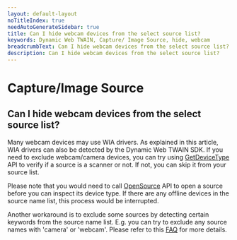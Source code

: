 ```yaml
---
layout: default-layout
noTitleIndex: true
needAutoGenerateSidebar: true
title: Can I hide webcam devices from the select source list?
keywords: Dynamic Web TWAIN, Capture/ Image Source, hide, webcam
breadcrumbText: Can I hide webcam devices from the select source list?
description: Can I hide webcam devices from the select source list?
---
```


# Capture/Image Source

## Can I hide webcam devices from the select source list?

Many webcam devices may use WIA drivers. As explained in this article, WIA drivers can also be detected by the Dynamic Web TWAIN SDK. If you need to exclude webcam/camera devices, you can try using <a href="/web-twain/docs/info/api/WebTwain_Acquire.html#getdevicetype" target="_blank">GetDeviceType</a> API to verify if a source is a scanner or not. If not, you can skip it from your source list.

Please note that you would need to call <a href="/web-twain/docs/info/api/WebTwain_Acquire.html#opensource" target="_blank">OpenSource</a> API to open a source before you can inspect its device type. If there are any offline devices in the source name list, this process would be interrupted.

Another workaround is to exclude some sources by detecting certain keywords from the source name list. E.g. you can try to exclude any source names with 'camera' or 'webcam'. Please refer to this <a href="/web-twain/docs/faq/hide-offline-scanners-from-source-list.html" target="_blank">FAQ</a> for more details.
